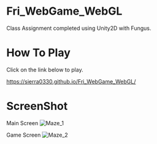# Fri_WebGame_WebGL
Class Assignment completed using Unity2D with Fungus.
# How To Play
Click on the link below to play.

https://sierra0330.github.io/Fri_WebGame_WebGL/
# ScreenShot
Main Screen
![Maze_1](https://user-images.githubusercontent.com/50917875/227212299-b739d7b3-014f-4a04-aebd-81906946400b.png)

Game Screen
![Maze_2](https://user-images.githubusercontent.com/50917875/227212319-1605d878-903e-4e83-be77-fba92ceb9922.png)
